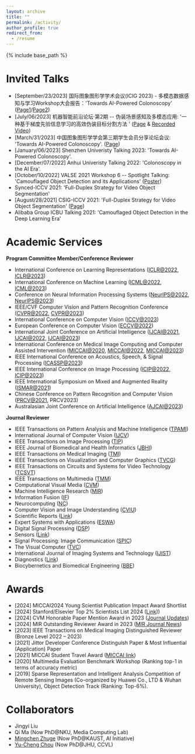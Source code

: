 ```yaml
---
layout: archive
title: ""
permalink: /activity/
author_profile: true
redirect_from:
  - /resume
---
```


{% include base_path %}

Invited Talks
======

* [September/23/2023] 国际图象图形学学术会议(ICIG 2023) - 多模态数据感知与学习Workshop大会报告：'Towards AI-Powered Colonoscopy' ([Page1](http://icig2023.csig.org.cn/workshops/)/[Page2](https://mp.weixin.qq.com/s/GzdW9xxDqh_ldmJnLcu65w))
* [July/06/2023] 机器智能前沿论坛·第2期 -- 伪装场景感知及多模态应用: '一种基于梯度先验信息学习的高效伪装目标分割方法
' ([Page](https://mp.weixin.qq.com/s/ehlYTWJN8csYPs54e-oRbA) & [Recorded Video](https://www.bilibili.com/video/BV1ku411b7pR?t=602.3))
* [March/31/2023] 中国图象图形学学会第三期学生会员分享论坛会议: 'Towards AI-Powered Colonoscopy'. ([Page](https://mp.weixin.qq.com/s/s-laGFgOqRIuDHW-cK1SuA)) <br>
* [January/06/2023] Shenzhen Univeristy Talking 2023: 'Towards AI-Powered Colonoscopy'. <br>
* [December/07/2022] Anhui Univeristy Talking 2022: 'Colonoscopy in the AI Era'. <br>
* [October/10/2022] VALSE 2021 Workshop 6 -- Spotlight Talking: 'Camouflaged Object Detection and its Applications' ([Poster](http://valser.org/2021/#/poster))<br>
* Synced-ICCV 2021: 'Full-Duplex Strategy for Video Object Segmentation' <br>
* [August/28/2021] CSIG-ICCV 2021: 'Full-Duplex Strategy for Video Object Segmentation' ([Page](https://event.baai.ac.cn/event/162#section-one)) <br>
* Alibaba Group ICBU Talking 2021: 'Camouflaged Object Detection in the Deep Learning Era'


Academic Services
======

**Program Committee Member/Conference Reviewer**

* International Conference on Learning Representations ([ICLR@2022](https://iclr.cc/Conferences/2022), [ICLR@2023](https://iclr.cc/Conferences/2023))<br>
* International Conference on Machine Learning ([ICML@2022](https://icml.cc/Conferences/2022), [ICML@2023](https://icml.cc/Conferences/2023))<br>
* Conference on Neural Information Processing Systems ([NeurIPS@2022](https://nips.cc/Conferences/2022), [NeurIPS@2023](https://neurips.cc/Conferences/2023))<br>
* IEEE/CVF Computer Vision and Pattern Recognition Conference ([CVPR@2022](https://cvpr2022.thecvf.com/), [CVPR@2023](https://cvpr2023.thecvf.com/))<br>
* International Conference on Computer Vision ([ICCV@2023](https://iccv2023.thecvf.com))<br>
* European Conference on Computer Vision ([ECCV@2022](https://eccv2022.ecva.net/))<br>
* International Joint Conference on Artificial Intelligence ([IJCAI@2021](https://ijcai-21.org/), [IJCAI@2022](https://ijcai-22.org/), [IJCAI@2023](https://ijcai-23.org))<br>
* International Conference on Medical Image Computing and Computer Assisted Intervention ([MICCAI@2020](https://miccai2020.org/en/), [MICCAI@2022](https://miccai2022.org/), [MICCAI@2023](https://conferences.miccai.org/2023/en/))<br>
* IEEE International Conference on Acoustics, Speech, & Signal Processing ([ICASSP@2023](https://2023.ieeeicassp.org/))
* IEEE International Conference on Image Processing ([ICIP@2022](https://2022.ieeeicip.org/), [ICIP@2023](https://2023.ieeeicip.org))<br>
* IEEE International Symposium on Mixed and Augmented Reality ([ISMAR@2021](https://ismar21.org/))<br>
* Chinese Conference on Pattern Recognition and Computer Vision ([PRCV@2021](http://2021.prcv.cn/), PRCV2023)<br>
* Australasian Joint Conference on Artificial Intelligence ([AJCAI@2023](https://ajcai2023.org))<br>

**Journal Reviewer**

* IEEE Transactions on Pattern Analysis and Machine Intelligence ([TPAMI](https://ieeexplore.ieee.org/xpl/RecentIssue.jsp?punumber=34))
* International Journal of Computer Vision ([IJCV](https://www.springer.com/journal/11263/))<br>
* IEEE Transactions on Image Processing ([TIP](https://ieeexplore.ieee.org/xpl/RecentIssue.jsp?punumber=83))<br>
* IEEE Journal of Biomedical and Health Informatics ([JBHI](https://ieeexplore.ieee.org/xpl/RecentIssue.jsp?punumber=6221020))<br>
* IEEE Transactions on Medical Imaging ([TMI](https://ieeexplore.ieee.org/xpl/RecentIssue.jsp?punumber=42))<br>
* IEEE Transactions on Visualization and Computer Graphics ([TVCG](https://ieeexplore.ieee.org/xpl/RecentIssue.jsp?punumber=2945))<br>
* IEEE Transactions on Circuits and Systems for Video Technology ([TCSVT](https://ieeexplore.ieee.org/xpl/RecentIssue.jsp?punumber=76))<br>
* IEEE Transactions on Multimedia ([TMM](https://ieeexplore.ieee.org/xpl/RecentIssue.jsp?punumber=6046))<br>
* Computational Visual Media ([CVM](https://www.springer.com/journal/41095))<br>
* Machine Intelligence Research ([MIR](https://www.springer.com/journal/11633))<br>
* Information Fusion ([IF](https://www.sciencedirect.com/journal/information-fusion))
* Neurocomputing ([NC](https://www.elsevier.com/journals/neurocomputing/0925-2312))<br>
* Computer Vision and Image Understanding ([CVIU](https://www.sciencedirect.com/journal/computer-vision-and-image-understanding))<br>
* Scientific Reports ([Link](https://www.nature.com/srep/))<br>
* Expert Systems with Applications ([ESWA](https://www.sciencedirect.com/journal/expert-systems-with-applications))<br>
* Digital Signal Processing ([DSP](https://www.sciencedirect.com/journal/digital-signal-processing))<br>
* Sensors ([Link](https://www.mdpi.com/journal/sensors))<br>
* Signal Processing: Image Communication ([SPIC](https://www.sciencedirect.com/journal/signal-processing-image-communication))<br>
* The Visual Computer ([TVC](https://www.springer.com/journal/371/?utm_source=letpub&utm_medium=display&utm_content=mpu&utm_campaign=SRCN_3_ll01_cn_letpuborganic_cs_371))<br>
* International Journal of Imaging Systems and Technology ([IJIST](https://onlinelibrary.wiley.com/journal/10981098))
* Diagnostics ([Link](https://www.mdpi.com/journal/diagnostics))<br>
* Biocybernetics and Biomedical Engineering ([BBE](https://www.journals.elsevier.com/biocybernetics-and-biomedical-engineering))<br>


Awards
======
- [2024] MICCAI2024 Young Scientist Publication Impact Award Shortlist
- [2024] Stanford/Elsevier Top 2% Scientists List 2024 ([Link](https://topresearcherslist.com/Home/Profile/924272)))
- [2024] CVM Honorable Paper Mention Award in 2023 ([Journal Updates](https://link.springer.com/journal/41095/updates/26965690))
- [2024] MIR Outstanding Reviewer Award in 2023 ([MIR Journal News](https://link.springer.com/journal/11633/updates/26630820))
- [2023] IEEE Transactions on Medical Imaging Distinguished Reviewer (Bronze Level 2022 – 2023)
- [2021] Jittor Developer Conference Distinguish Paper & Most Influential (Application) Paper
- [2021] MICCAI Student Travel Award ([MICCAI link](https://www.miccai2021.org/en/MICCAI-2021-TRAVEL-AWARDS.html))
- [2020] Multimedia Evaluation Benchmark Workshop (Ranking top-1 in terms of accuracy metric)
- [2019] Sparse Representation and Intelligent Analysis Competition of Remote Sensing Images (Co-organized by Huawei Co., LTD \& Wuhan University), Object Detection Track (Ranking: Top-6\%).

Collaborators
======
- Jingyi Liu
- Qi Ma (Now PhD@NKU, Media Computing Lab)
- [Mingchen Zhuge](https://scholar.google.com.tw/citations?user=Qnj6XlMAAAAJ&hl=en) (Now PhD@KAUST, AI Initiative)
- [Yu-Cheng Chou](https://scholar.google.com.tw/citations?user=YVNRBTcAAAAJ&hl) (Now PhD@JHU, CCVL)